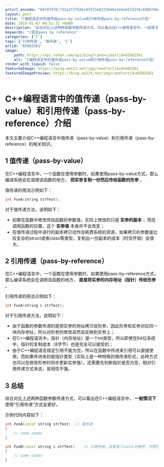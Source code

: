 ```yaml
---
arturl_encode: "68747470:733a2f2f626c6f672e6373646e2e6e65742f6c696974646172:2f61727469636c652f64657461696c732f3835393832353631"
layout: post
title: "C编程语言中的值传递pass-by-value和引用传递pass-by-reference介绍"
date: 2019-01-07 08:51:32 +0800
description: "综合对比上述两种函数参数传递方式，可以看出在C++编程语言中，一般情况下使用“引用传递”方式会更好。"
keywords: "c语言pass by reference"
categories: ['C']
tags: ['引用传递', '值传递', 'C']
artid: "85982561"
image:
    path: https://api.vvhan.com/api/bing?rand=sj&artid=85982561
    alt: "C编程语言中的值传递pass-by-value和引用传递pass-by-reference介绍"
render_with_liquid: false
featuredImage: https://bing.ee123.net/img/rand?artid=85982561
featuredImagePreview: https://bing.ee123.net/img/rand?artid=85982561
---
```


# C++编程语言中的值传递（pass-by-value）和引用传递（pass-by-reference）介绍

本文主要介绍C++编程语言中值传递（pass-by-value）和引用传递（pass-by-reference）的相关知识。

## 1 值传递（pass-by-value）

在C++编程语言中，一个函数在使用参数时，如果使用pass-by-value方式，那么编译系统会在调用该函数的地方，
**把实参复制一份然后传给函数的形参**
。

值传递的用法示例如下：

```cpp
int FunA(string strTest);
```

对于值传递方法，说明如下：

* 如果在函数中修改传给函数的参数值，实际上修改的只是
  **实参的副本**
  ，而在调用函数的位置，这个
  **实参值**
  本身并不会改变；
* 在值传递过程中进行的副本拷贝动作会耗费系统的资源，如果拷贝的参数是比较复杂的struct或者class等类型，复制出一份副本的成本（时空开销）会很大。

## 2 引用传递（pass-by-reference）

在C++编程语言中，一个函数在使用参数时，如果使用pass-by-reference方式，那么编译系统会在调用该函数的地方，
**直接将实参的内存地址（指针）传给形参**
。

引用传递的用法示例如下：

```cpp
int FunA(string & strTest);
```

对于引用传递方法，说明如下：

* 由于函数的参数传递的是把实参的地址拷贝给形参，因此形参和实参对应同一块内存地址，所以对形参的修改自然会反映到实参上；
* 在C++编程语言中，指针（内存地址）是一个int类型，所以即使在64位系统中，指针的复制成本（8字节）也是完全可以接受的；
* 由于C++编程语言规定引用不能为空，所以在函数中传进来引用可以直接使用，而如果传进来的是指针类型（实际上是一种特殊的值传递形式，此种方式也可以在修改形参时同步更新实参值），还需要先判断指针是否为空，相对引用传递方式来说，易用性不强。

## 3 总结

综合对比上述两种函数参数传递方式，可以看出在C++编程语言中，
**一般情况下**
使用“引用传递”方式会更好。

示例代码内容如下：

```cpp
int FunA(const string strTest)  // 值传递
{
    // some codes
}

int FunB(const string & strTest)    // 引用传递，这里加了const关键字，为常引用。优选
{
    // some codes
}
```